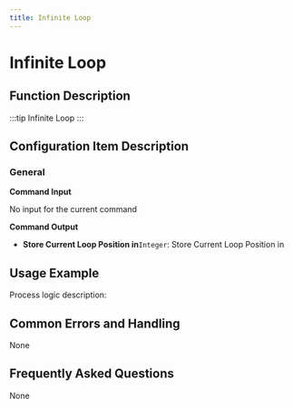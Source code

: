 ```yaml
---
title: Infinite Loop
---
```


# Infinite Loop

## Function Description

:::tip 
Infinite Loop
:::

## Configuration Item Description

### General

**Command Input**

No input for the current command


**Command Output**

- **Store Current Loop Position in**`Integer`: Store Current Loop Position in

## Usage Example

Process logic description:

## Common Errors and Handling

None

## Frequently Asked Questions

None

